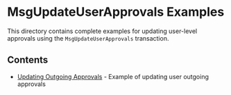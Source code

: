 # MsgUpdateUserApprovals Examples

This directory contains complete examples for updating user-level approvals using the `MsgUpdateUserApprovals` transaction.

## Contents

-   [Updating Outgoing Approvals](updating-outgoing-approvals.md) - Example of updating user outgoing approvals
